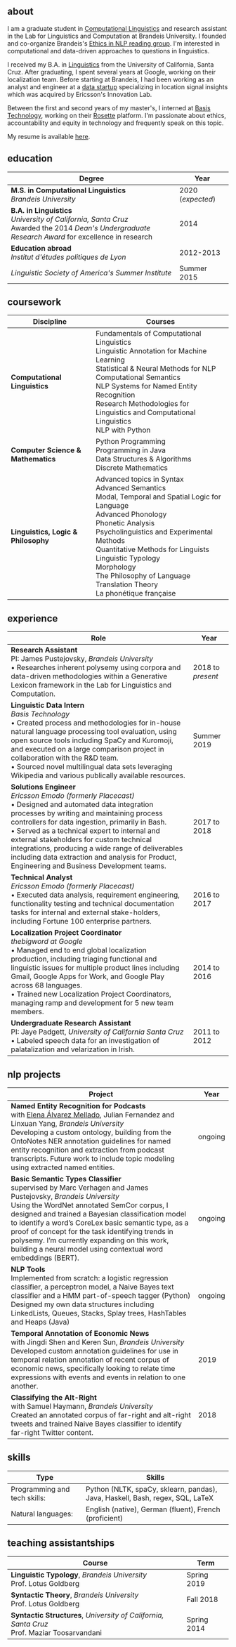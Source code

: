 
## about

I am a graduate student in [Computational Linguistics](http://www.brandeis.edu/computer-science/computational-linguistics/graduate/masters/index.html) and research assistant in the Lab for Linguistics and Computation at Brandeis University. I founded and co-organize Brandeis's [Ethics in NLP reading group](https://ethicsatbrandeis.github.io/). I'm interested in computational and data-driven approaches to questions in linguistics.

I received my B.A. in [Linguistics](https://linguistics.ucsc.edu/) from the University of California, Santa Cruz. After graduating, I spent several years at Google, working on their localization team. Before starting at Brandeis, I had been working as an analyst and engineer at a [data startup](https://www.emodoinc.com/our-story/) specializing in location signal insights which was acquired by Ericsson's Innovation Lab. 

Between the first and second years of my master's, I interned at [Basis Technology](https://www.basistech.com/), working on their [Rosette](https://www.basistech.com/text-analytics/rosette/) platform. I'm passionate about ethics, accountability and equity in technology and frequently speak on this topic.

My resume is available [here](https://sheetskristen.github.io/resume/index.html). 

## education

| Degree  |  Year |
|------|-------|
| **M.S. in Computational Linguistics** <br> *Brandeis University* | 2020 (*expected*)|
| **B.A. in Linguistics** <br> *University of California, Santa Cruz* <br> Awarded the 2014 *Dean's Undergraduate Research Award* for excellence in research| 2014  |
|**Education abroad** <br> *Institut d'études politiques de Lyon* | 2012-2013 |
|*Linguistic Society of America's Summer Institute*|Summer 2015|

## coursework 

| Discipline  |  Courses |
|------|-------|
|**Computational Linguistics** | Fundamentals of Computational Linguistics <br> Linguistic Annotation for Machine Learning <br> Statistical & Neural Methods for NLP <br> Computational Semantics <br> NLP Systems for Named Entity Recognition <br> Research Methodologies for Linguistics and Computational Linguistics <br> NLP with Python|
|**Computer Science & Mathematics**|Python Programming <br> Programming in Java<br> Data Structures & Algorithms<br> Discrete Mathematics|
|**Linguistics, Logic & Philosophy**|Advanced topics in Syntax <br> Advanced Semantics <br> Modal, Temporal and Spatial Logic for Language <br> Advanced Phonology <br> Phonetic Analysis <br> Psycholinguistics and Experimental Methods <br> Quantitative Methods for Linguists <br> Linguistic Typology <br> Morphology <br> The Philosophy of Language <br> Translation Theory <br> La phonétique française|

## experience

| Role  | Year   |
|---------|------|
| **Research Assistant** <br> PI: James Pustejovsky, *Brandeis University* <br> • Researches inherent polysemy using corpora and data-driven methodologies within a Generative Lexicon framework in the Lab for Linguistics and Computation.| 2018 to *present* |
|**Linguistic Data Intern** <br> *Basis Technology* <br> • Created process and methodologies for in-house natural language processing tool evaluation, using open source tools including SpaCy and Kuromoji, and executed on a large comparison project in collaboration with the R&D team. <br> • Sourced novel multilingual data sets leveraging Wikipedia and various publically available resources. |Summer 2019|
| **Solutions Engineer** <br>  *Ericsson Emodo (formerly Placecast)* <br> • Designed and automated data integration processes by writing and maintaining process controllers for data ingestion, primarily in Bash. <br> • Served as a technical expert to internal and external stakeholders for custom technical integrations, producing a wide range of deliverables including data extraction and analysis for Product, Engineering and Business Development teams. |2017 to 2018|
| **Technical Analyst** <br>  *Ericsson Emodo (formerly Placecast)* <br> • Executed data analysis, requirement engineering, functionality testing and technical documentation tasks for internal and external stake-holders, including Fortune 100 enterprise partners. |2016 to 2017|
|**Localization Project Coordinator** <br> *thebigword at Google* <br> • Managed end to end global localization production, including triaging functional and linguistic issues for multiple product lines including Gmail, Google Apps for Work, and Google Play across 68 languages. <br> • Trained new Localization Project Coordinators, managing ramp and development for 5 new team members.| 2014 to 2016|
|**Undergraduate Research Assistant** <br> PI: Jaye Padgett, *University of California Santa Cruz* <br> • Labeled speech data for an investigation of palatalization and velarization in Irish. |2011 to 2012|


## nlp projects 

| Project  |  Year |
|------|-------|
|**Named Entity Recognition for Podcasts** <br> with [Elena Álvarez Mellado](https://lirondos.github.io/), Julian Fernandez and Linxuan Yang, *Brandeis University* <br> Developing a custom ontology, building from the OntoNotes NER annotation guidelines for named entity recognition and extraction from podcast transcripts. Future work to include topic modeling using extracted named entities.| ongoing |
|**Basic Semantic Types Classifier** <br>supervised by Marc Verhagen and James Pustejovsky, *Brandeis University* <br>Using the WordNet annotated SemCor corpus, I designed and trained a  Bayesian classification model to identify a word’s CoreLex basic semantic type, as a proof of concept for the task identifying trends in polysemy. I’m currently expanding on this work, building a neural model using contextual word embeddings (BERT). | ongoing |
|**NLP Tools** <br> Implemented from scratch: a logistic regression classifier, a perceptron model, a Naive Bayes text classifier and a HMM part-of-speech tagger (Python) <br> Designed my own data structures including LinkedLists, Queues, Stacks, Splay trees, HashTables and Heaps (Java)| ongoing|
|**Temporal Annotation of Economic News** <br>with Jingdi Shen and Keren Sun, *Brandeis University* <br>Developed custom annotation guidelines for use in temporal relation annotation of recent corpus of economic news, specifically looking to relate time expressions with events and events in relation to one another. | 2019 |
| **Classifying the Alt-Right** <br> with Samuel Haymann, *Brandeis University* <br> Created an annotated corpus of far-right and alt-right tweets and trained Naive Bayes classifier to identify far-right Twitter content. | 2018  |

## skills

| Type  |Skills   |
|---------|------|
| Programming and tech skills:  |  Python (NLTK, spaCy, sklearn, pandas), Java, Haskell, Bash, regex, SQL, LaTeX |
| Natural languages:  | English (native), German (fluent), French (proficient) |


## teaching assistantships

| Course  | Term   |
|---------|------|
| **Linguistic Typology**, *Brandeis University* <br> Prof. Lotus Goldberg |  Spring 2019 |
| **Syntactic Theory**,  *Brandeis University* <br> Prof. Lotus Goldberg | Fall 2018  |
| **Syntactic Structures**, *University of California, Santa Cruz* <br> Prof. Maziar Toosarvandani| Spring 2014  |
